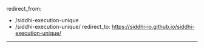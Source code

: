 redirect_from:
  - /siddhi-execution-unique
  - /siddhi-execution-unique/
redirect_to: https://siddhi-io.github.io/siddhi-execution-unique/
---
